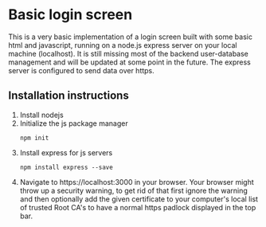 # Basic login screen

This is a very basic implementation of a login screen built with some basic html and javascript, running on a node.js express server on your local machine (localhost). It is still missing most of the backend user-database management and will be updated at some point in the future. The express server is configured to send data over https.

## Installation instructions

1. Install nodejs
2. Initialize the js package manager
    ```
    npm init
    ```
3. Install express for js servers
    ```
    npm install express --save
    ```
4. Navigate to https://localhost:3000 in your browser. Your browser might throw up a security warning, to get rid of that first ignore the warning and then optionally add the given certificate to your computer's local list of trusted Root CA's to have a normal https padlock displayed in the top bar.